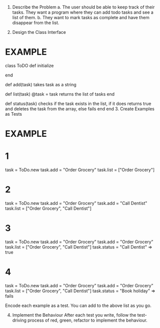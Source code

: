 1. Describe the Problem
a. The user should be able to keep track of their tasks. They want a program where they can add todo tasks and see a list of them.
b. They want to mark tasks as complete and have them disappear from the list.


2. Design the Class Interface

# EXAMPLE

class ToDO
  def initialize

  end

  def add(task)
  takes task as a string

  def list(task)
  @task = task
   returns the list of tasks
  end

  def status(task)
  checks if the task exists in the list, if it does returns true and deletes the task from the array, else fails
  end
end
3. Create Examples as Tests

# EXAMPLE

# 1
task = ToDo.new
task.add = "Order Grocery"
task.list = ["Order Grocery"]

# 2
task = ToDo.new
task.add = "Order Grocery"
task.add = "Call Dentist"
task.list = ["Order Grocery", "Call Dentist"]

# 3
task = ToDo.new
task.add = "Order Grocery" 
task.add = "Order Grocery" 
task.list = ["Order Grocery", "Call Dentist"]
task.status = "Call Dentist" => true

# 4
task = ToDo.new
task.add = "Order Grocery" 
task.add = "Order Grocery" 
task.list = ["Order Grocery", "Call Dentist"]
task.status = "Book holiday" => fails

Encode each example as a test. You can add to the above list as you go.

4. Implement the Behaviour
After each test you write, follow the test-driving process of red, green, refactor to implement the behaviour.